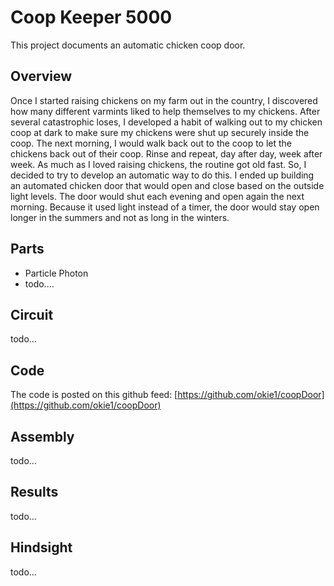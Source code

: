 # Coop Keeper 5000
This project documents an automatic chicken coop door.

## Overview
Once I started raising chickens on my farm out in the country, I discovered how many different varmints liked to help themselves to my chickens. After several catastrophic loses, I developed a habit of walking out to my chicken coop at dark to make sure my chickens were shut up securely inside the coop. The next morning, I would walk back out to the coop to let the chickens back out of their coop. Rinse and repeat, day after day, week after week. As much as I loved raising chickens, the routine got old fast. So, I decided to try to develop an automatic way to do this. I ended up building an automated chicken door that would open and close based on the outside light levels. The door would shut each evening and open again the next morning. Because it used light instead of a timer, the door would stay open longer in the summers and not as long in the winters.

## Parts
* Particle Photon
* todo....

## Circuit
todo...

## Code
The code is posted on this github feed: [https://github.com/okie1/coopDoor](https://github.com/okie1/coopDoor)

## Assembly
todo...

## Results
todo...

## Hindsight
todo...

